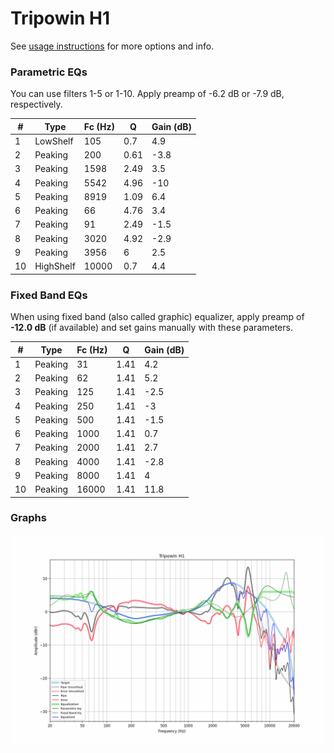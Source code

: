 # Tripowin H1
See [usage instructions](https://github.com/jaakkopasanen/AutoEq#usage) for more options and info.

### Parametric EQs
You can use filters 1-5 or 1-10. Apply preamp of -6.2 dB or -7.9 dB, respectively.

|   # | Type      |   Fc (Hz) |    Q |   Gain (dB) |
|-----|-----------|-----------|------|-------------|
|   1 | LowShelf  |       105 | 0.7  |         4.9 |
|   2 | Peaking   |       200 | 0.61 |        -3.8 |
|   3 | Peaking   |      1598 | 2.49 |         3.5 |
|   4 | Peaking   |      5542 | 4.96 |       -10   |
|   5 | Peaking   |      8919 | 1.09 |         6.4 |
|   6 | Peaking   |        66 | 4.76 |         3.4 |
|   7 | Peaking   |        91 | 2.49 |        -1.5 |
|   8 | Peaking   |      3020 | 4.92 |        -2.9 |
|   9 | Peaking   |      3956 | 6    |         2.5 |
|  10 | HighShelf |     10000 | 0.7  |         4.4 |

### Fixed Band EQs
When using fixed band (also called graphic) equalizer, apply preamp of **-12.0 dB** (if available) and set gains manually with these parameters.

|   # | Type    |   Fc (Hz) |    Q |   Gain (dB) |
|-----|---------|-----------|------|-------------|
|   1 | Peaking |        31 | 1.41 |         4.2 |
|   2 | Peaking |        62 | 1.41 |         5.2 |
|   3 | Peaking |       125 | 1.41 |        -2.5 |
|   4 | Peaking |       250 | 1.41 |        -3   |
|   5 | Peaking |       500 | 1.41 |        -1.5 |
|   6 | Peaking |      1000 | 1.41 |         0.7 |
|   7 | Peaking |      2000 | 1.41 |         2.7 |
|   8 | Peaking |      4000 | 1.41 |        -2.8 |
|   9 | Peaking |      8000 | 1.41 |         4   |
|  10 | Peaking |     16000 | 1.41 |        11.8 |

### Graphs
![](./Tripowin%20H1.png)

